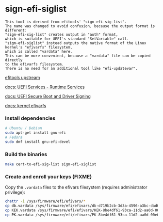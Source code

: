 # sign-efi-siglist

```
This tool is derived from efitools' "sign-efi-sig-list".
The name was changed to avoid confusion, because the output format is different:
"sign-efi-sig-list" creates output in "auth" format,
which is suitable for UEFI's standard "SetVariable" call.
"sign-efi-siglist" instead outputs the native format of the Linux kernel's "efivarfs" filesystem,
which is called "vardata" here.
This can be more convenient, because a "vardata" file can be copied directly
to the efivarfs filesystem.
There is no need for an additional tool like "efi-updatevar".
```

[efitools upstream](https://git.kernel.org/pub/scm/linux/kernel/git/jejb/efitools.git)

[docs: UEFI Services - Runtime Services](https://uefi.org/specs/UEFI/2.11/08_Services_Runtime_Services.html)

[docs: UEFI Secure Boot and Driver Signing](https://uefi.org/specs/UEFI/2.11/32_Secure_Boot_and_Driver_Signing.html)

[docs: kernel efivarfs](https://www.kernel.org/doc/html/latest/filesystems/efivarfs.html)

### Install dependencies

```sh
# Ubuntu / Debian
sudo apt-get install gnu-efi
# Fedora
sudo dnf install gnu-efi-devel
```

### Build the binaries

```sh
make cert-to-efi-sig-list sign-efi-siglist
```

### Create and enroll your keys (FIXME)

Copy the `.vardata` files to the efivars filesystem (requires administrator privilege):

```sh
chattr -i /sys/firmware/efi/efivars/*
cp db.vardata /sys/firmware/efi/efivars/db-d719b2cb-3d3a-4596-a3bc-dad00e67656f
cp KEK.vardata /sys/firmware/efi/efivars/KEK-8be4df61-93ca-11d2-aa0d-00e098032b8c
cp PK.vardata /sys/firmware/efi/efivars/PK-8be4df61-93ca-11d2-aa0d-00e098032b8c
```
